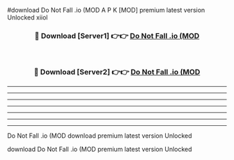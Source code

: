#download Do Not Fall .io (MOD A P K [MOD] premium latest version Unlocked xiiol 



<div align="center">
<h3>🔴 Download [Server1] 👉👉 <a href="https://apkdownload3.web.app/">Do Not Fall .io (MOD</a></h3><br>

<h3>🔴 Download [Server2] 👉👉 <a href="https://apkdownload3.web.app/">Do Not Fall .io (MOD</a></h3>
</div>





----------------------------------------------------------

----------------------------------------------------------

----------------------------------------------------------

----------------------------------------------------------

----------------------------------------------------------

----------------------------------------------------------

----------------------------------------------------------

Do Not Fall .io (MOD download premium latest version Unlocked

download Do Not Fall .io (MOD premium latest version Unlocked
